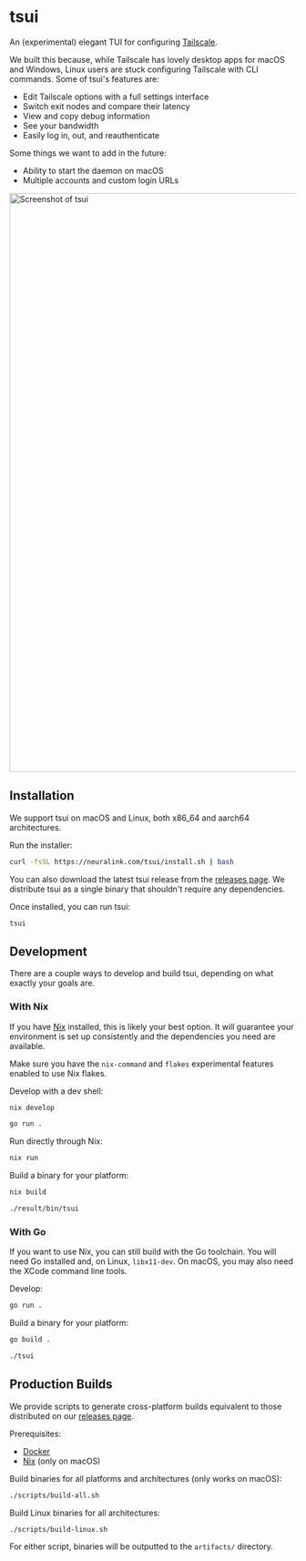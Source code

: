 # tsui

An (experimental) elegant TUI for configuring [Tailscale](https://tailscale.com/).

We built this because, while Tailscale has lovely desktop apps for macOS and Windows, Linux users are stuck configuring Tailscale with CLI commands. Some of tsui's features are:

- Edit Tailscale options with a full settings interface
- Switch exit nodes and compare their latency
- View and copy debug information
- See your bandwidth
- Easily log in, out, and reauthenticate

Some things we want to add in the future:

- Ability to start the daemon on macOS
- Multiple accounts and custom login URLs

<img width="1017" alt="Screenshot of tsui" src="https://github.com/user-attachments/assets/34e1ab81-42f2-4853-af27-a41f9d839fba">

## Installation

We support tsui on macOS and Linux, both x86_64 and aarch64 architectures.

Run the installer:

```sh
curl -fsSL https://neuralink.com/tsui/install.sh | bash
```

You can also download the latest tsui release from the [releases page](https://github.com/neuralinkcorp/tsui/releases/latest). We distribute tsui as a single binary that shouldn't require any dependencies.

Once installed, you can run tsui:

```sh
tsui
```

## Development

There are a couple ways to develop and build tsui, depending on what exactly your goals are.

### With Nix

If you have [Nix](https://nixos.org/) installed, this is likely your best option. It will guarantee your environment is set up consistently and the dependencies you need are available.

Make sure you have the `nix-command` and `flakes` experimental features enabled to use Nix flakes.

Develop with a dev shell:

```sh
nix develop

go run .
```

Run directly through Nix:

```sh
nix run
```

Build a binary for your platform:

```sh
nix build

./result/bin/tsui
```

### With Go

If you want to use Nix, you can still build with the Go toolchain. You will need Go installed and, on Linux, `libx11-dev`. On macOS, you may also need the XCode command line tools.

Develop:

```sh
go run .
```

Build a binary for your platform:

```sh
go build .

./tsui
```

## Production Builds

We provide scripts to generate cross-platform builds equivalent to those distributed on our [releases page](https://github.com/neuralinkcorp/tsui/releases/latest).

Prerequisites:

- [Docker](https://www.docker.com/)
- [Nix](https://nixos.org/) (only on macOS)

Build binaries for all platforms and architectures (only works on macOS):

```sh
./scripts/build-all.sh
```

Build Linux binaries for all architectures:

```sh
./scripts/build-linux.sh
```

For either script, binaries will be outputted to the `artifacts/` directory.
